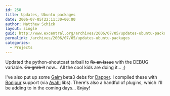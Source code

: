 ```yaml
---
id: 258
title: Updates, Ubuntu packages
date: 2006-07-05T22:11:30+00:00
author: Matthew Schick
layout: single
guid: http://www.excentral.org/archives/2006/07/05/updates-ubuntu-packages/
permalink: /archives/2006/07/05/updates-ubuntu-packages
categories:
  - Projects
---
```

Updated the python-shoutcast tarball to ~~fix an issue~~ with the
DEBUG variable.  ~~Go grab it~~ now...  All the cool kids are doing it... ;)

I've also put up some <a title="Gaim Instant Messenger"
href="http://gaim.sourceforge.net">Gaim</a> beta3 debs for <a title="Ubuntu
Linux" href="http://www.ubuntu.com/">Dapper</a>.  I compiled these with <a
title="Bonjour network protocal"
href="http://www.apple.com/macosx/features/bonjour/">Bonjour</a> support (via <a
title="Avahi" href="http://avahi.org/">Avahi</a> libs).  There's also a handful
of plugins, which I'll be adding to in the coming days...  ~~Enjoy~~!
